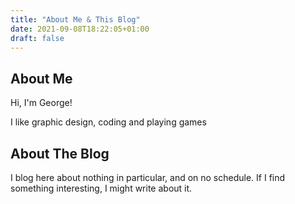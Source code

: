 ```yaml
---
title: "About Me & This Blog"
date: 2021-09-08T18:22:05+01:00
draft: false
---
```


## About Me

Hi, I'm George!

I like graphic design, coding and playing games

## About The Blog

I blog here about nothing in particular, and on no schedule.
If I find something interesting, I might write about it.
